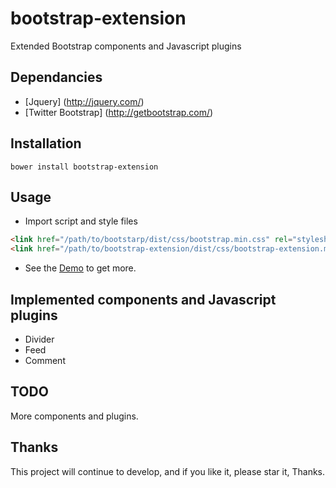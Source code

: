 # bootstrap-extension
Extended Bootstrap components and Javascript plugins

Dependancies
---

* [Jquery] (http://jquery.com/) 
* [Twitter Bootstrap] (http://getbootstrap.com/)

Installation
---

`bower install bootstrap-extension`


Usage
---
- Import script and style files
 
```html
<link href="/path/to/bootstarp/dist/css/bootstrap.min.css" rel="stylesheet">
<link href="/path/to/bootstrap-extension/dist/css/bootstrap-extension.min.css" rel="stylesheet">
```
- See the [Demo](http://jerryhsia.github.io/bootstrap-extension/) to get more.

Implemented components and Javascript plugins
---

- Divider
- Feed
- Comment

TODO
---
More components and plugins.

Thanks
---
This project will continue to develop, and if you like it, please star it, Thanks.

